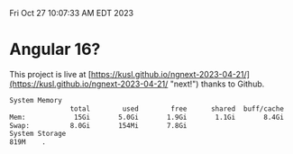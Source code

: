 Fri Oct 27 10:07:33 AM EDT 2023

# Angular 16?


This project is live at [https://kusl.github.io/ngnext-2023-04-21/](https://kusl.github.io/ngnext-2023-04-21/ "next!") thanks to Github.

```bash
System Memory
               total        used        free      shared  buff/cache   available
Mem:            15Gi       5.0Gi       1.9Gi       1.1Gi       8.4Gi       8.8Gi
Swap:          8.0Gi       154Mi       7.8Gi
System Storage
819M	.
```
```bash
